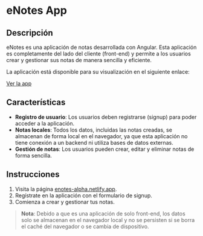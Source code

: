 # eNotes App

## Descripción

eNotes es una aplicación de notas desarrollada con Angular. Esta aplicación es completamente del lado del cliente (front-end) y permite a los usuarios crear y gestionar sus notas de manera sencilla y eficiente.

La aplicación está disponible para su visualización en el siguiente enlace:

[Ver la app](https://enotes-alpha.netlify.app/)

## Características

- **Registro de usuario**: Los usuarios deben registrarse (signup) para poder acceder a la aplicación.
- **Notas locales**: Todos los datos, incluidas las notas creadas, se almacenan de forma local en el navegador, ya que esta aplicación no tiene conexión a un backend ni utiliza bases de datos externas.
- **Gestión de notas**: Los usuarios pueden crear, editar y eliminar notas de forma sencilla.

## Instrucciones

1. Visita la página [enotes-alpha.netlify.app](https://enotes-alpha.netlify.app/).
2. Regístrate en la aplicación con el formulario de signup.
3. Comienza a crear y gestionar tus notas.

> **Nota**: Debido a que es una aplicación de solo front-end, los datos solo se almacenan en el navegador local y no se persisten si se borra el caché del navegador o se cambia de dispositivo.